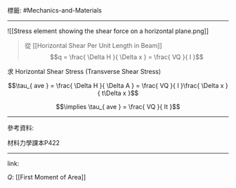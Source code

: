 標籤: #Mechanics-and-Materials 

---



![[Stress element showing the shear force on a horizontal plane.png]]

> 從 [[Horizontal Shear Per Unit Length in Beam]]
> $$q = \frac{ \Delta H }{ \Delta x } = \frac{ VQ }{ I }$$

求 Horizontal Shear Stress (Transverse Shear Stress)

$$\tau_{ ave } = \frac{ \Delta H }{ \Delta A } = \frac{ VQ }{ I }\frac{ \Delta x }{ t\Delta x }$$

$$\implies \tau_{ ave } = \frac{ VQ }{ It }$$

---

參考資料:

材料力學課本P422

---

link:

$Q$: [[First Moment of Area]]